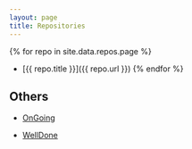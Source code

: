 ```yaml
---
layout: page
title: Repositories
---
```


{% for repo in site.data.repos.page %}
- [{{ repo.title }}]({{ repo.url }})
{% endfor %}

## Others

- [OnGoing][ongoing]

- [WellDone][welldone]

[ongoing]: https://github.com/hzhangxyz?tab=repositories&q=ongoing
[welldone]: https://github.com/hzhangxyz?tab=repositories&q=welldone
